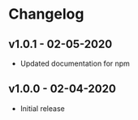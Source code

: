 # Changelog

## v1.0.1 - 02-05-2020

- Updated documentation for npm

## v1.0.0 - 02-04-2020

- Initial release
